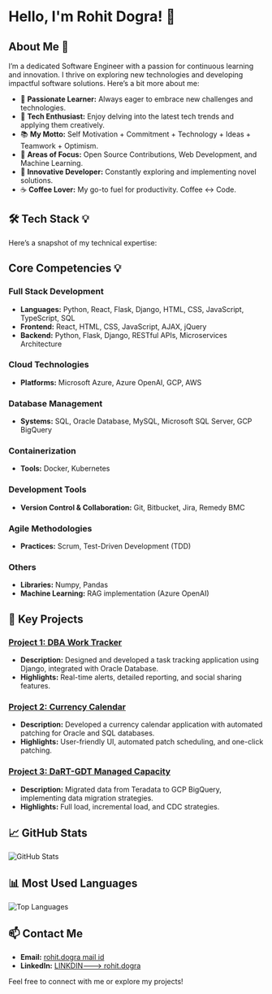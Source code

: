 # Hello, I'm Rohit Dogra! 👋

## About Me 🚀
I’m a dedicated Software Engineer with a passion for continuous learning and innovation. I thrive on exploring new technologies and developing impactful software solutions. Here’s a bit more about me:

- 🔭 **Passionate Learner:** Always eager to embrace new challenges and technologies.
- 📎 **Tech Enthusiast:** Enjoy delving into the latest tech trends and applying them creatively.
- 📚 **My Motto:** Self Motivation + Commitment + Technology + Ideas + Teamwork + Optimism.
- 🌱 **Areas of Focus:** Open Source Contributions, Web Development, and Machine Learning.
- 🤔 **Innovative Developer:** Constantly exploring and implementing novel solutions.
- ☕ **Coffee Lover:** My go-to fuel for productivity. Coffee ↔ Code.

## 🛠 Tech Stack 💡
Here’s a snapshot of my technical expertise:

## Core Competencies 💡

### **Full Stack Development**
- **Languages:** Python, React, Flask, Django, HTML, CSS, JavaScript, TypeScript, SQL
- **Frontend:** React, HTML, CSS, JavaScript, AJAX, jQuery
- **Backend:** Python, Flask, Django, RESTful APIs, Microservices Architecture

### **Cloud Technologies**
- **Platforms:** Microsoft Azure, Azure OpenAI, GCP, AWS

### **Database Management**
- **Systems:** SQL, Oracle Database, MySQL, Microsoft SQL Server, GCP BigQuery

### **Containerization**
- **Tools:** Docker, Kubernetes

### **Development Tools**
- **Version Control & Collaboration:** Git, Bitbucket, Jira, Remedy BMC

### **Agile Methodologies**
- **Practices:** Scrum, Test-Driven Development (TDD)

### **Others**
- **Libraries:** Numpy, Pandas
- **Machine Learning:** RAG implementation (Azure OpenAI)

## 🚀 Key Projects
### [Project 1: DBA Work Tracker](#)
- **Description:** Designed and developed a task tracking application using Django, integrated with Oracle Database.
- **Highlights:** Real-time alerts, detailed reporting, and social sharing features.

### [Project 2: Currency Calendar](#)
- **Description:** Developed a currency calendar application with automated patching for Oracle and SQL databases.
- **Highlights:** User-friendly UI, automated patch scheduling, and one-click patching.

### [Project 3: DaRT-GDT Managed Capacity](#)
- **Description:** Migrated data from Teradata to GCP BigQuery, implementing data migration strategies.
- **Highlights:** Full load, incremental load, and CDC strategies.

## 📈 GitHub Stats
![GitHub Stats](https://github-readme-stats.vercel.app/api?username=RohitRDa&show_icons=true&theme=gruvbox)

## 📊 Most Used Languages
![Top Languages](https://github-readme-stats.vercel.app/api/top-langs/?username=RohitRDa&layout=compact&theme=gruvbox)

## 📫 Contact Me
- **Email:** [rohit.dogra mail id ](mailto:amarraj060@gmail.com)
- **LinkedIn:** [LINKDIN---> rohit.dogra](https://www.linkedin.com/in/rohit-dogra-r-da-47719a199/)

Feel free to connect with me or explore my projects!
